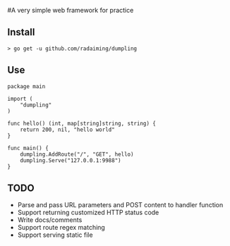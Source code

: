 #A very simple web framework for practice

## Install

```
> go get -u github.com/radaiming/dumpling
```

## Use
```
package main

import (
    "dumpling"
)

func hello() (int, map[string]string, string) {
	return 200, nil, "hello world"
}

func main() {
    dumpling.AddRoute("/", "GET", hello)
    dumpling.Serve("127.0.0.1:9988")
}
```

## TODO
* Parse and pass URL parameters and POST content to handler function
* Support returning customized HTTP status code
* Write docs/comments
* Support route regex matching
* Support serving static file
